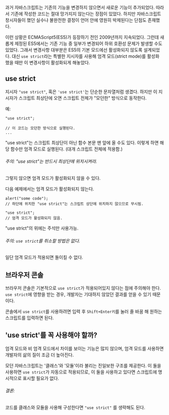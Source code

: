 과거 자바스크립트는 기존의 기능을 변경하지 않으면서 새로운 기능이 추가되었다. 따라서 기존에 작성한 코드는 절대 망가지지 않는다는 장점이 있었다. 하지만 자바스크립트 창시자들이 했던 실수나 불완전한 결정이 언어 안에 영원히 박제된다는 단점도 존재했다.

이런 상황은 ECMAScript5(ES5)가 등장하기 전인 2009년까지 지속되었다. 그런데 새롭게 제정된 ES5에서는 기존 기능 중 일부가 변경되어 하위 호환성 문제가 발생할 수도 있었다. 그래서 변경사항 대부분은 ES5의 기본 모드에선 활성화되지 않도록 설계되었다. 대신 `use strict`라는 특별한 지시자를 사용해 엄격 모드(strict mode)를 활성화 했을 때만 이 변경사항이 활성화되게 해놓았다.

## use strict

지시자 `"use strict"`, 혹은 `'use strict'`는 단순한 문자열처럼 생겼다. 하지만 이 지시자가 스크립트 최상단에 오면 스크립트 전체가 "모던한" 방식으로 동작한다.

예:
```
"use strict";

// 이 코드는 모던한 방식으로 실행된다.
...
```

"use strict"는 스크립트 최상단이 아닌 함수 본문 맨 앞에 올 수도 있다. 이렇게 하면 해당 함수만 엄격 모드로 실행된다. (대개 스크립트 전체에 적용함.)

###### 주의: "use strict"는 반드시 최상단에 위치시켜라.
그렇지 않으면 엄격 모드가 활성화되지 않을 수 있다.

다음 예제에서는 엄격 모드가 활성화되지 않는다.

```
alert("some code");
// 하단에 위치한 "use strict"는 스크립트 상단에 위치하지 않으므로 무시됨.

"use strict";
// 엄격 모드가 활성화되지 않음.
```

"use strict"의 위에는 주석만 사용가능.

###### 주의: `use strict`를 취소할 방법은 없다.
일단 엄격 모드가 적용되면 돌이킬 수 없다.

## 브라우저 콘솔

브라우저 콘솔은 기본적으로 `use strict`가 적용되어있지 않다는 점에 주의해야 한다.
`use strict`에 영향을 받는 경우, 개발자는 기대하지 않았던 결과를 얻을 수 있기 때문이다.

콘솔에서 `use strict`를 사용하려면 입력 후 `Shift+Enter키`를 눌러 줄 바꿈 해 원하는 스크립트를 입력하면 된다.

## 'use strict'를 꼭 사용해야 할까?

엄격 모드와 비 엄격 모드에서 차이를 보이는 기능은 많지 않으며, 엄격 모드를 사용하면 개발자의 삶의 질이 조금 더 높아진다.

모던 자바스크립트는 '클래스'와 '모듈'이라 불리는 진일보한 구조를 제공한다. 이 둘을 사용하면 `use strict`가 자동으로 적용되므로, 이 둘을 사용하고 있다면 스크립트에 명시적으로 표시할 필요가 없다.

###### 결론:
코드를 클래스와 모듈을 사용해 구성한다면 `"use strict"` 를 생략해도 된다.
